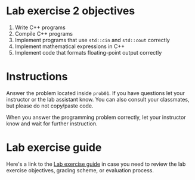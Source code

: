 # Lab exercise 2 objectives
1. Write C++ programs
2. Compile C++ programs
3. Implement programs that use `std::cin` and `std::cout` correctly
4. Implement mathematical expressions in C++
5. Implement code that formats floating-point output correctly

# Instructions
Answer the problem located inside `prob01`. If you have questions let your instructor or the lab assistant know. You can also consult your classmates, but please do not copy/paste code.

When you answer the programming problem correctly, let your instructor know and wait for further instruction.

# Lab exercise guide
Here's a link to the [Lab exercise guide](https://docs.google.com/document/d/1EX01EtrO-pkHNLVPxiq7HNh1f5KnJZnr_dlJcO4T7t0/edit?usp=sharing) in case you need to review the lab exercise objectives, grading scheme, or evaluation process.
